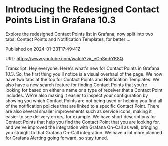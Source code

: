 # Introducing the Redesigned Contact Points List in Grafana 10.3

Explore the redesigned Contact Points list in Grafana, now split into two tabs: Contact Points and Notification Templates, for better ...

Published on 2024-01-23T17:49:41Z

URL: https://www.youtube.com/watch?v=_eOhSmbYK8Q

Transcript: Hey everyone. Here's what's new
for Contact Points in Grafana 10.3. So, the first thing you'll notice
is a visual overhaul of the page. We now have two tabs at the
top for Contact Points and Notification Templates. We also have a new search feature for
finding Contact Points that you're looking for based on either a name or a type of receiver that a Contact Point includes. We're also making it easier to inspect
your configuration by showing you which Contact Points are not being used or
helping you find all of the notification policies that are linked to
a specific Contact Point. There are also several smaller
improvements such as service icons, making it easier to see
delivery errors, for example. We have short descriptions for Contact
Points that help you find the Contact Point that you are looking for, and we've improved the integration
with Grafana On-Call as well, bringing you straight to that
Grafana On-Call integration. We have a lot more planned for Grafana
Alerting going forward, so stay tuned.

